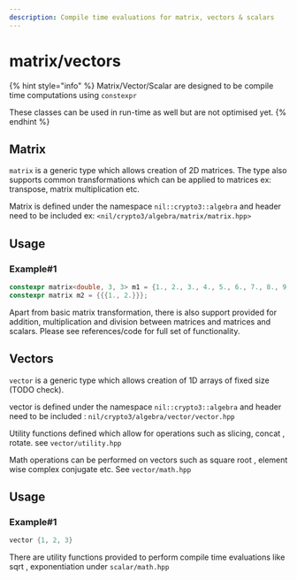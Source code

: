 ```yaml
---
description: Compile time evaluations for matrix, vectors & scalars
---
```


# matrix/vectors

{% hint style="info" %}
Matrix/Vector/Scalar are designed to be compile time computations using `constexpr`

These classes can be used in run-time as well but are not optimised yet.
{% endhint %}

## Matrix

`matrix` is a generic type which allows creation of 2D matrices. The type also supports common transformations which can be applied to matrices ex: transpose, matrix multiplication etc.

Matrix is defined under the namespace `nil::crypto3::algebra` and header need to be included ex: `<nil/crypto3/algebra/matrix/matrix.hpp>`

## Usage

### Example#1

```cpp
constexpr matrix<double, 3, 3> m1 = {1., 2., 3., 4., 5., 6., 7., 8., 9.};
constexpr matrix m2 = {{{1., 2.}}};
```

Apart from basic matrix transformation, there is also support provided for addition, multiplication and division between matrices and matrices and scalars. Please see references/code for full set of functionality.



## Vectors

`vector` is a generic type which allows creation of 1D arrays of fixed size (TODO check).

vector is defined under the namespace `nil::crypto3::algebra` and header need to be included : `nil/crypto3/algebra/vector/vector.hpp`

Utility functions defined which allow for operations such as slicing, concat , rotate. see `vector/utility.hpp`

Math operations can be performed on vectors such as square root , element wise complex conjugate etc. See `vector/math.hpp`

## Usage

### Example#1

```cpp
vector {1, 2, 3}
```



There are utility functions provided to perform compile time evaluations like sqrt , exponentiation under `scalar/math.hpp`&#x20;
